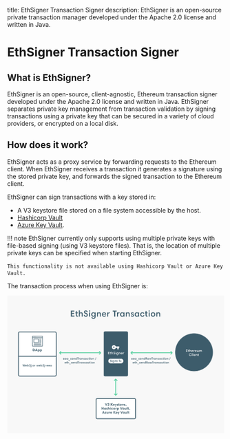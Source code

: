 title: EthSigner Transaction Signer
description: EthSigner is an open-source private transaction manager developed under the Apache 2.0 license and written in Java. 
<!--- END of page meta data -->

# EthSigner Transaction Signer

## What is EthSigner?

EthSigner is an open-source, client-agnostic, Ethereum transaction signer developed under the Apache 2.0 license and written in Java. EthSigner separates private key management from transaction validation by signing transactions using a private key that can be secured in a variety of cloud providers, or encrypted on a local disk. 

## How does it work?

EthSigner acts as a proxy service by forwarding requests to the Ethereum client. When EthSigner receives a transaction it generates a signature using the stored private key, and forwards the signed transaction to the Ethereum client.

EthSigner can sign transactions with a key stored in:

* A V3 keystore file stored on a file system accessible by the host.
* [Hashicorp Vault](HowTo/Store-Keys/Use-Hashicorp.md) 
* [Azure Key Vault](HowTo/Store-Keys/Use-Azure.md). 

!!! note
    EthSigner currently only supports using multiple private keys with file-based signing (using V3 keystore files). That is, the location of multiple private keys can be specified when starting EthSigner.
    
    This functionality is not available using Hashicorp Vault or Azure Key Vault.
    
The transaction process when using EthSigner is:

![EthSigner Transaction](images/EthSigner_Transaction.png)
